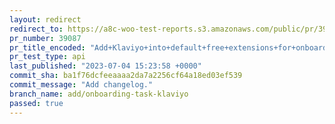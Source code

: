 ```yaml
---
layout: redirect
redirect_to: https://a8c-woo-test-reports.s3.amazonaws.com/public/pr/39087/api/index.html
pr_number: 39087
pr_title_encoded: "Add+Klaviyo+into+default+free+extensions+for+onboarding+task+list"
pr_test_type: api
last_published: "2023-07-04 15:23:58 +0000"
commit_sha: ba1f76dcfeeaaaa2da7a2256cf64a18ed03ef539
commit_message: "Add changelog."
branch_name: add/onboarding-task-klaviyo
passed: true
---
```

